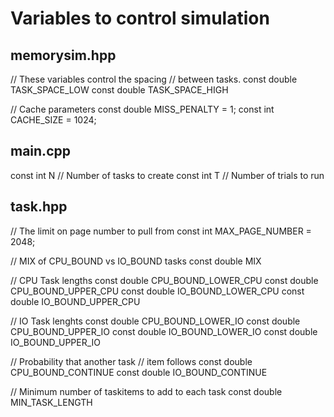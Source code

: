 # Variables to control simulation

## memorysim.hpp
// These variables control the spacing
// between tasks.
const double TASK_SPACE_LOW
const double TASK_SPACE_HIGH

// Cache parameters
const double MISS_PENALTY = 1;
const int CACHE_SIZE = 1024;

## main.cpp

const int N // Number of tasks to create
const int T // Number of trials to run

## task.hpp

// The limit on page number to pull from
const int MAX_PAGE_NUMBER = 2048;

// MIX of CPU_BOUND vs IO_BOUND tasks
const double MIX

// CPU Task lengths
const double CPU_BOUND_LOWER_CPU
const double CPU_BOUND_UPPER_CPU
const double IO_BOUND_LOWER_CPU
const double IO_BOUND_UPPER_CPU

// IO Task lenghts
const double CPU_BOUND_LOWER_IO
const double CPU_BOUND_UPPER_IO
const double IO_BOUND_LOWER_IO
const double IO_BOUND_UPPER_IO

// Probability that another task
// item follows
const double CPU_BOUND_CONTINUE
const double IO_BOUND_CONTINUE

// Minimum number of taskitems to add to each task
const double MIN_TASK_LENGTH
